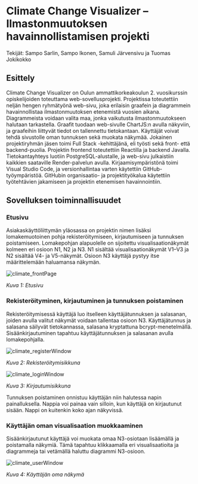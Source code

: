 # Climate Change Visualizer – Ilmastonmuutoksen havainnollistamisen projekti

Tekijät: Sampo Sarlin, Sampo Ikonen, Samuli Järvensivu ja Tuomas Jokikokko

## Esittely

Climate Change Visualizer on Oulun ammattikorkeakoulun 2. vuosikurssin opiskelijoiden toteuttama web-sovellusprojekti. Projektissa toteutettiin neljän hengen ryhmätyönä web-sivu, joka erilaisin graafein ja diagrammein havainnollistaa ilmastonmuutoksen etenemistä vuosien aikana. Diagrammeista voidaan valita maa, jonka vaikutusta ilmastonmuutokseen halutaan tarkastella. Graafit tuodaan web-sivulle ChartJS:n avulla näkyviin, ja graafeihin liittyvät tiedot on tallennettu tietokantaan. Käyttäjät voivat tehdä sivustolle oman tunnuksen sekä muokata näkymää.
Jokainen projektiryhmän jäsen toimi Full Stack -kehittäjänä, eli työsti sekä front- että backend-puolia. Projektin frontend toteutettiin Reactilla ja backend Javalla. Tietokantayhteys luotiin PostgreSQL-alustalle, ja web-sivu julkaistiin kaikkien saataville Render-palvelun avulla. Kirjaamisympäristönä toimi Visual Studio Code, ja versionhallintaa varten käytettiin GitHub-työympäristöä. GitHubin organisaatio- ja projektityökalua käytettiin työtehtävien jakamiseen ja projektin etenemisen havainnointiin.

## Sovelluksen toiminnallisuudet

### Etusivu

Asiakaskäyttöliittymän yläosassa on projektin nimen lisäksi lomakemuotoinen pohja rekisteröitymiseen, kirjautumiseen ja tunnuksen poistamiseen. Lomakepohjan alapuolelle on sijoitettu visualisaationäkymät kolmeen eri osioon N1, N2 ja N3. N1 sisältää visualisaationäkymät V1–V3 ja N2 sisältää V4- ja V5-näkymät. Osioon N3 käyttäjä pystyy itse määrittelemään haluamansa näkymän.

![climate_frontPage](https://i.ibb.co/gvQrwPY/etusivu.png)

*Kuva 1: Etusivu*

### Rekisteröityminen, kirjautuminen ja tunnuksen poistaminen

Rekisteröitymisessä käyttäjä luo itselleen käyttäjätunnuksen ja salasanan, joiden avulla valitut näkymät voidaan tallentaa osioon N3. Käyttäjätunnus ja salasana säilyvät tietokannassa, salasana kryptattuna bcrypt-menetelmällä. Sisäänkirjautuminen tapahtuu käyttäjätunnuksen ja salasanan avulla lomakepohjalla.

![climate_registerWindow](https://i.ibb.co/P94g7cq/rekist.png)

*Kuva 2: Rekisteröitymisikkuna*

![climate_loginWindow](https://i.ibb.co/58ZPSNK/login.png)

*Kuva 3: Kirjautumisikkuna*

Tunnuksen poistaminen onnistuu käyttäjän niin halutessa napin painalluksella. Nappia voi painaa vain silloin, kun käyttäjä on kirjautunut sisään. Nappi on kuitenkin koko ajan näkyvissä.

### Käyttäjän oman visualisaation muokkaaminen

Sisäänkirjautunut käyttäjä voi muokata omaa N3-osiotaan lisäämällä ja poistamalla näkymiä. Tämä tapahtuu klikkaamalla eri visualisaatioita ja diagrammeja tai vetämällä haluttu diagrammi N3-osioon.

![climate_userWindow](https://i.ibb.co/J5SD2CN/userview.png)

*Kuva 4: Käyttäjän oma näkymä*